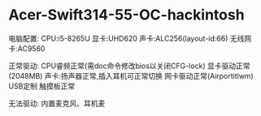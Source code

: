# Acer-Swift314-55-OC-hackintosh
电脑配置:
CPU:i5-8265U
显卡:UHD620
声卡:ALC256(layout-id:66)
无线网卡:AC9560

正常驱动:
CPU睿频正常(需doc命令修改bios以关闭CFG-lock)
显卡驱动正常(2048MB)
声卡:扬声器正常,插入耳机可正常切换
网卡驱动正常(Airportitlwm)
USB定制
触摸板正常

无法驱动:
内置麦克风、耳机麦
